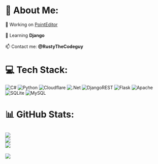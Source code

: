 # 💫 About Me:
 🔭 Working on [PointEditor](https://github.com/cd-con/PointEditor)<br><br> 🌱 Learning **Django**<br><br> 📫 Contact me: **@RustyTheCodeguy**


# 💻 Tech Stack:
![C#](https://img.shields.io/badge/c%23-%23239120.svg?style=plastic&logo=c-sharp&logoColor=white) ![Python](https://img.shields.io/badge/python-3670A0?style=plastic&logo=python&logoColor=ffdd54) ![Cloudflare](https://img.shields.io/badge/Cloudflare-F38020?style=plastic&logo=Cloudflare&logoColor=white) ![.Net](https://img.shields.io/badge/.NET-5C2D91?style=plastic&logo=.net&logoColor=white) ![DjangoREST](https://img.shields.io/badge/DJANGO-REST-ff1709?style=plastic&logo=django&logoColor=white&color=ff1709&labelColor=gray) ![Flask](https://img.shields.io/badge/flask-%23000.svg?style=plastic&logo=flask&logoColor=white) ![Apache](https://img.shields.io/badge/apache-%23D42029.svg?style=plastic&logo=apache&logoColor=white) ![SQLite](https://img.shields.io/badge/sqlite-%2307405e.svg?style=plastic&logo=sqlite&logoColor=white) ![MySQL](https://img.shields.io/badge/mysql-%2300f.svg?style=plastic&logo=mysql&logoColor=white)
# 📊 GitHub Stats:
![](https://github-readme-stats.vercel.app/api?username=cd-con&theme=dark&hide_border=false&include_all_commits=true&count_private=true)<br/>
![](https://github-readme-streak-stats.herokuapp.com/?user=cd-con&theme=dark&hide_border=false)<br/>
![](https://github-readme-stats.vercel.app/api/top-langs/?username=cd-con&theme=dark&hide_border=false&include_all_commits=true&count_private=true&layout=compact)
---
[![](https://visitcount.itsvg.in/api?id=cd-con&icon=0&color=0)](https://visitcount.itsvg.in)
